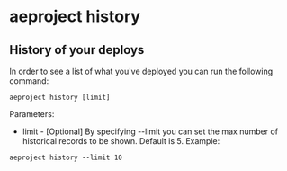 # aeproject history

## History of your deploys

In order to see a list of what you've deployed you can run the following command:
```
aeproject history [limit]
```

Parameters:
- limit - [Optional] By specifying --limit you can set the max number of historical records to be shown. Default is 5. 
Example: 
```
aeproject history --limit 10
```
	